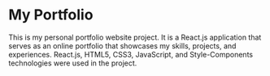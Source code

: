 # My Portfolio
This is my personal portfolio website project. It is a React.js application that serves as an online portfolio that showcases my skills, projects, and experiences. React.js, HTML5, CSS3, JavaScript, and Style-Components technologies were used in the project. 


